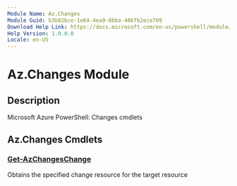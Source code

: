 ```yaml
---
Module Name: Az.Changes
Module Guid: b3b82bce-1e64-4ea9-8bba-486fb2ece709
Download Help Link: https://docs.microsoft.com/en-us/powershell/module/az.changes
Help Version: 1.0.0.0
Locale: en-US
---
```


# Az.Changes Module
## Description
Microsoft Azure PowerShell: Changes cmdlets

## Az.Changes Cmdlets
### [Get-AzChangesChange](Get-AzChangesChange.md)
Obtains the specified change resource for the target resource

